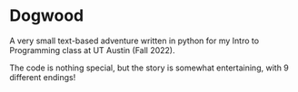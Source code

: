 # Dogwood
A very small text-based adventure written in python for my Intro to Programming class at UT Austin (Fall 2022).

The code is nothing special, but the story is somewhat entertaining, with 9 different endings!
